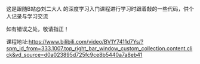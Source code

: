 这是跟随B站@刘二大人 的深度学习入门课程进行学习时跟着敲的一些代码，供个人记录与学习交流

如有错误之处，敬请指正！

课程地址:https://www.bilibili.com/video/BV1Y7411d7Ys/?spm_id_from=333.1007.top_right_bar_window_custom_collection.content.click&vd_source=d0a023895d725fc9ce8b5440a7a8eb41